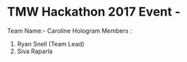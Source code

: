 # TMW Hackathon 2017 Event -
Team Name:-  Caroline Hologram
Members :
1. Ryan Snell (Team Lead)
2. Siva Raparla

